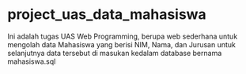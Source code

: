 # project_uas_data_mahasiswa

Ini adalah tugas UAS Web Programming, berupa web sederhana untuk mengolah data Mahasiswa yang berisi NIM, Nama, dan Jurusan untuk selanjutnya data tersebut di masukan kedalam database bernama mahasiswa.sql
